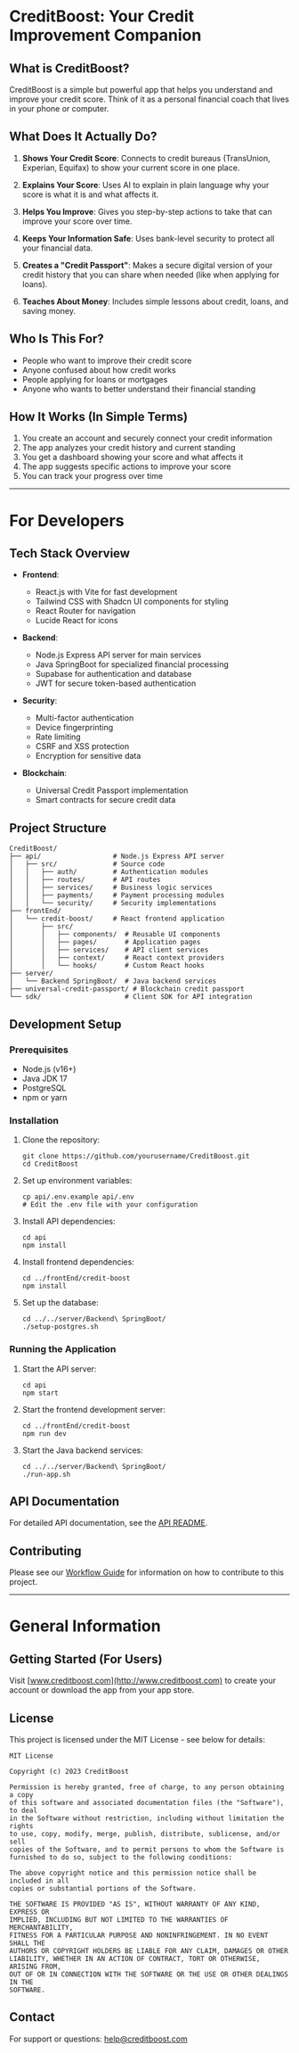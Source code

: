 # CreditBoost: Your Credit Improvement Companion

## What is CreditBoost?

CreditBoost is a simple but powerful app that helps you understand and improve your credit score. Think of it as a personal financial coach that lives in your phone or computer.

## What Does It Actually Do?

1. **Shows Your Credit Score**: Connects to credit bureaus (TransUnion, Experian, Equifax) to show your current score in one place.

2. **Explains Your Score**: Uses AI to explain in plain language why your score is what it is and what affects it.

3. **Helps You Improve**: Gives you step-by-step actions to take that can improve your score over time.

4. **Keeps Your Information Safe**: Uses bank-level security to protect all your financial data.

5. **Creates a "Credit Passport"**: Makes a secure digital version of your credit history that you can share when needed (like when applying for loans).

6. **Teaches About Money**: Includes simple lessons about credit, loans, and saving money.

## Who Is This For?

- People who want to improve their credit score
- Anyone confused about how credit works
- People applying for loans or mortgages
- Anyone who wants to better understand their financial standing

## How It Works (In Simple Terms)

1. You create an account and securely connect your credit information
2. The app analyzes your credit history and current standing
3. You get a dashboard showing your score and what affects it
4. The app suggests specific actions to improve your score
5. You can track your progress over time

---

# For Developers

## Tech Stack Overview

- **Frontend**: 
  - React.js with Vite for fast development
  - Tailwind CSS with Shadcn UI components for styling
  - React Router for navigation
  - Lucide React for icons

- **Backend**: 
  - Node.js Express API server for main services
  - Java SpringBoot for specialized financial processing
  - Supabase for authentication and database
  - JWT for secure token-based authentication

- **Security**: 
  - Multi-factor authentication
  - Device fingerprinting
  - Rate limiting
  - CSRF and XSS protection
  - Encryption for sensitive data

- **Blockchain**:
  - Universal Credit Passport implementation
  - Smart contracts for secure credit data

## Project Structure

```
CreditBoost/
├── api/                  # Node.js Express API server
│   ├── src/              # Source code
│   │   ├── auth/         # Authentication modules
│   │   ├── routes/       # API routes
│   │   ├── services/     # Business logic services
│   │   ├── payments/     # Payment processing modules
│   │   └── security/     # Security implementations
├── frontEnd/
│   └── credit-boost/     # React frontend application
│       ├── src/
│       │   ├── components/  # Reusable UI components
│       │   ├── pages/       # Application pages
│       │   ├── services/    # API client services
│       │   ├── context/     # React context providers
│       │   └── hooks/       # Custom React hooks
├── server/
│   └── Backend SpringBoot/  # Java backend services
├── universal-credit-passport/ # Blockchain credit passport
└── sdk/                     # Client SDK for API integration
```

## Development Setup

### Prerequisites

- Node.js (v16+)
- Java JDK 17
- PostgreSQL
- npm or yarn

### Installation

1. Clone the repository:
   ```
   git clone https://github.com/yourusername/CreditBoost.git
   cd CreditBoost
   ```

2. Set up environment variables:
   ```
   cp api/.env.example api/.env
   # Edit the .env file with your configuration
   ```

3. Install API dependencies:
   ```
   cd api
   npm install
   ```

4. Install frontend dependencies:
   ```
   cd ../frontEnd/credit-boost
   npm install
   ```

5. Set up the database:
   ```
   cd ../../server/Backend\ SpringBoot/
   ./setup-postgres.sh
   ```

### Running the Application

1. Start the API server:
   ```
   cd api
   npm start
   ```

2. Start the frontend development server:
   ```
   cd ../frontEnd/credit-boost
   npm run dev
   ```

3. Start the Java backend services:
   ```
   cd ../../server/Backend\ SpringBoot/
   ./run-app.sh
   ```

## API Documentation

For detailed API documentation, see the [API README](./api/README.md).

## Contributing

Please see our [Workflow Guide](./Workflow.md) for information on how to contribute to this project.

---

# General Information

## Getting Started (For Users)

Visit [www.creditboost.com](http://www.creditboost.com) to create your account or download the app from your app store.

## License

This project is licensed under the MIT License - see below for details:

```
MIT License

Copyright (c) 2023 CreditBoost

Permission is hereby granted, free of charge, to any person obtaining a copy
of this software and associated documentation files (the "Software"), to deal
in the Software without restriction, including without limitation the rights
to use, copy, modify, merge, publish, distribute, sublicense, and/or sell
copies of the Software, and to permit persons to whom the Software is
furnished to do so, subject to the following conditions:

The above copyright notice and this permission notice shall be included in all
copies or substantial portions of the Software.

THE SOFTWARE IS PROVIDED "AS IS", WITHOUT WARRANTY OF ANY KIND, EXPRESS OR
IMPLIED, INCLUDING BUT NOT LIMITED TO THE WARRANTIES OF MERCHANTABILITY,
FITNESS FOR A PARTICULAR PURPOSE AND NONINFRINGEMENT. IN NO EVENT SHALL THE
AUTHORS OR COPYRIGHT HOLDERS BE LIABLE FOR ANY CLAIM, DAMAGES OR OTHER
LIABILITY, WHETHER IN AN ACTION OF CONTRACT, TORT OR OTHERWISE, ARISING FROM,
OUT OF OR IN CONNECTION WITH THE SOFTWARE OR THE USE OR OTHER DEALINGS IN THE
SOFTWARE.
```

## Contact

For support or questions: help@creditboost.com